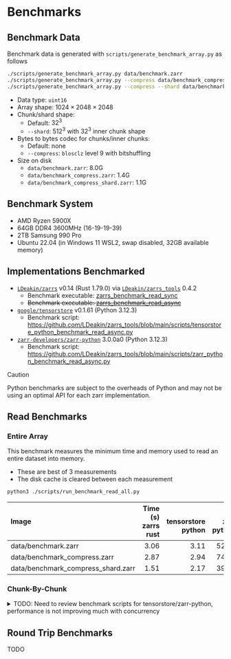 
# Benchmarks

## Benchmark Data
Benchmark data is generated with `scripts/generate_benchmark_array.py` as follows
```bash
./scripts/generate_benchmark_array.py data/benchmark.zarr
./scripts/generate_benchmark_array.py --compress data/benchmark_compress.zarr
./scripts/generate_benchmark_array.py --compress --shard data/benchmark_compress_shard.zarr
```
- Data type: `uint16`
- Array shape: $1024\times2048\times2048$
- Chunk/shard shape:
  - Default: $32^3$
  - `--shard`: $512^3$ with $32^3$ inner chunk shape
- Bytes to bytes codec for chunks/inner chunks:
  - Default: none
  - `--compress`: `blosclz` level 9 with bitshuffling
- Size on disk
  - `data/benchmark.zarr`: 8.0G
  - `data/benchmark_compress.zarr`: 1.4G
  - `data/benchmark_compress_shard.zarr`: 1.1G

## Benchmark System
- AMD Ryzen 5900X
- 64GB DDR4 3600MHz (16-19-19-39)
- 2TB Samsung 990 Pro
- Ubuntu 22.04 (in Windows 11 WSL2, swap disabled, 32GB available memory)

## Implementations Benchmarked
- [`LDeakin/zarrs`](https://github.com/LDeakin/zarrs) v0.14 (Rust 1.79.0) via [`LDeakin/zarrs_tools`](https://github.com/LDeakin/zarrs_tools) 0.4.2
  - Benchmark executable: [zarrs_benchmark_read_sync](https://github.com/LDeakin/zarrs_tools/blob/main/src/bin/zarrs_benchmark_read_sync.rs)
  - ~~Benchmark executable: [zarrs_benchmark_read_async](https://github.com/LDeakin/zarrs_tools/blob/main/src/bin/zarrs_benchmark_read_async.rs)~~
- [`google/tensorstore`](https://github.com/google/tensorstore) v0.1.61 (Python 3.12.3)
  - Benchmark script: <https://github.com/LDeakin/zarrs_tools/blob/main/scripts/tensorstore_python_benchmark_read_async.py>
- [`zarr-developers/zarr-python`](https://github.com/zarr-developers/zarr-python) 3.0.0a0 (Python 3.12.3)
  - Benchmark script: <https://github.com/LDeakin/zarrs_tools/blob/main/scripts/zarr_python_benchmark_read_async.py>

> [!CAUTION]
> Python benchmarks are subject to the overheads of Python and may not be using an optimal API for each zarr implementation.

## Read Benchmarks

### Entire Array
This benchmark measures the minimum time and memory used to read an entire dataset into memory.
 - These are best of 3 measurements
 - The disk cache is cleared between each measurement

```bash
python3 ./scripts/run_benchmark_read_all.py
```

| Image                              |   Time (s)<br>zarrs<br>rust |   <br>tensorstore<br>python |   <br>zarr<br>python |   Memory (GB)<br>zarrs<br>rust |   <br>tensorstore<br>python |   <br>zarr<br>python |
|:-----------------------------------|----------------------------:|----------------------------:|---------------------:|-------------------------------:|----------------------------:|---------------------:|
| data/benchmark.zarr                |                        3.06 |                        3.11 |                52.99 |                           8.42 |                        8.59 |                15.49 |
| data/benchmark_compress.zarr       |                        2.87 |                        2.94 |                74.58 |                           8.44 |                        8.55 |                19.17 |
| data/benchmark_compress_shard.zarr |                        1.51 |                        2.17 |                39.97 |                           8.63 |                        8.88 |                27.22 |

### Chunk-By-Chunk
<details>
<summary>TODO: Need to review benchmark scripts for tensorstore/zarr-python, performance is not improving much with concurrency</summary>

This benchmark measures the the minimum time and memory to read a dataset chunk-by-chunk into memory.
 - These are best of 1 measurements
 - The disk cache is cleared between each measurement

```bash
python3 ./scripts/run_benchmark_read_chunks.py
```

| Image                              |   Concurrency |   Time (s)<br>zarrs<br>rust |   <br>tensorstore<br>python |   <br>zarr<br>python |   Memory (GB)<br>zarrs<br>rust |   <br>tensorstore<br>python |   <br>zarr<br>python |
|:-----------------------------------|--------------:|----------------------------:|----------------------------:|---------------------:|-------------------------------:|----------------------------:|---------------------:|
| data/benchmark.zarr                |             1 |                       27.8  |                       54.49 |                71.26 |                           0.03 |                        0.31 |                 0.31 |
| data/benchmark.zarr                |             2 |                       15.43 |                       31.12 |                69.41 |                           0.03 |                        0.3  |                 0.32 |
| data/benchmark.zarr                |             4 |                        8.27 |                       24.18 |                70.76 |                           0.02 |                        0.31 |                 0.32 |
| data/benchmark.zarr                |             8 |                        4.75 |                       21.51 |                67.68 |                           0.02 |                        0.32 |                 0.31 |
| data/benchmark.zarr                |            16 |                        2.76 |                       20.17 |                62.85 |                           0.02 |                        0.33 |                 0.32 |
| data/benchmark.zarr                |            32 |                        2.77 |                       17.86 |                56.93 |                           0.02 |                        0.34 |                 0.32 |
| data/benchmark_compress.zarr       |             1 |                       21.88 |                       49.23 |                83.36 |                           0.02 |                        0.31 |                 0.33 |
| data/benchmark_compress.zarr       |             2 |                       13.39 |                       27.82 |                88.61 |                           0.03 |                        0.3  |                 0.33 |
| data/benchmark_compress.zarr       |             4 |                        7.54 |                       23.41 |                90.04 |                           0.03 |                        0.32 |                 0.34 |
| data/benchmark_compress.zarr       |             8 |                        4.07 |                       20.48 |                82.76 |                           0.03 |                        0.31 |                 0.34 |
| data/benchmark_compress.zarr       |            16 |                        2.45 |                       19.37 |                74.4  |                           0.03 |                        0.34 |                 0.34 |
| data/benchmark_compress.zarr       |            32 |                        2.42 |                       17.46 |                68.15 |                           0.04 |                        0.35 |                 0.34 |
| data/benchmark_compress_shard.zarr |             1 |                        2.61 |                        3.14 |                25.93 |                           0.36 |                        0.58 |                 1.22 |
| data/benchmark_compress_shard.zarr |             2 |                        1.53 |                        2.29 |                30.23 |                           0.69 |                        0.89 |                 2.03 |
| data/benchmark_compress_shard.zarr |             4 |                        1.34 |                        1.98 |                32.54 |                           1.29 |                        1.12 |                 3.61 |
| data/benchmark_compress_shard.zarr |             8 |                        1.31 |                        1.85 |                34.62 |                           2.28 |                        1.2  |                 7.01 |
| data/benchmark_compress_shard.zarr |            16 |                        1.36 |                        1.77 |                36.18 |                           4.27 |                        2.13 |                13.77 |
| data/benchmark_compress_shard.zarr |            32 |                        1.38 |                        2.12 |                45.37 |                           6.91 |                        2.49 |                27.29 |

</details>

## Round Trip Benchmarks
TODO
